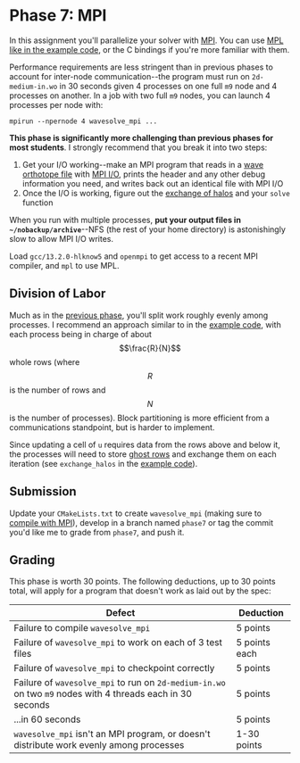 ---
---

# Phase 7: MPI

In this assignment you'll parallelize your solver with [MPI](../readings/mpi.md). You can use [MPL](https://github.com/rabauke/mpl) [like in the example code](https://github.com/BYUHPC/sci-comp-course-example-cxx/blob/main/src/MountainRangeMPI.hpp), or the C bindings if you're more familiar with them.

Performance requirements are less stringent than in previous phases to account for inter-node communication--the program must run on `2d-medium-in.wo` in 30 seconds given 4 processes on one full `m9` node and 4 processes on another. In a job with two full `m9` nodes, you can launch 4 processes per node with:

```shell
mpirun --npernode 4 wavesolve_mpi ...
```

**This phase is significantly more challenging than previous phases for most students**. I strongly recommend that you break it into two steps:

1. Get your I/O working--make an MPI program that reads in a [wave orthotope file](phase2.md#data-format) with [MPI I/O](../readings/mpi.md#io), prints the header and any other debug information you need, and writes back out an identical file with MPI I/O
1. Once the I/O is working, figure out the [exchange of halos](#division-of-labor) and your `solve` function

When you run with multiple processes, **put your output files in `~/nobackup/archive`**--NFS (the rest of your home directory) is astonishingly slow to allow MPI I/O writes.

Load `gcc/13.2.0-hlknow5` and `openmpi` to get access to a recent MPI compiler, and `mpl` to use MPL.



## Division of Labor

Much as in the [previous phase](phase6.md), you'll split work roughly evenly among processes. I recommend an approach similar to in the [example code](https://github.com/BYUHPC/sci-comp-course-example-cxx/blob/main/src/MountainRangeMPI.hpp), with each process being in charge of about $$\frac{R}{N}$$ whole rows (where $$R$$ is the number of rows and $$N$$ is the number of processes). Block partitioning is more efficient from a communications standpoint, but is harder to implement.

Since updating a cell of `u` requires data from the rows above and below it, the processes will need to store [ghost rows](https://sites.cs.ucsb.edu/~gilbert/cs140resources/notes/GhostCells.pdf) and exchange them on each iteration (see `exchange_halos` in the [example code](https://github.com/BYUHPC/sci-comp-course-example-cxx/blob/main/src/MountainRangeMPI.hpp)).



## Submission

Update your `CMakeLists.txt` to create `wavesolve_mpi` (making sure to [compile with MPI](../readings/mpi.md#compilation)), develop in a branch named `phase7` or tag the commit you'd like me to grade from `phase7`, and push it.



## Grading

This phase is worth 30 points. The following deductions, up to 30 points total, will apply for a program that doesn't work as laid out by the spec:

| Defect | Deduction |
| --- | --- |
| Failure to compile `wavesolve_mpi` | 5 points |
| Failure of `wavesolve_mpi` to work on each of 3 test files | 5 points each |
| Failure of `wavesolve_mpi` to checkpoint correctly | 5 points |
| Failure of `wavesolve_mpi` to run on `2d-medium-in.wo` on two `m9` nodes with 4 threads each in 30 seconds | 5 points |
| ...in 60 seconds | 5 points |
| `wavesolve_mpi` isn't an MPI program, or doesn't distribute work evenly among processes | 1-30 points |
